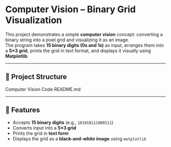 
# Computer Vision – Binary Grid Visualization

This project demonstrates a simple **computer vision** concept: converting a binary string into a pixel grid and visualizing it as an image.  
The program takes **15 binary digits (0s and 1s)** as input, arranges them into a **5×3 grid**, prints the grid in text format, and displays it visually using **Matplotlib**.

---

## 📂 Project Structure
Computer Vision Code
README.md

---

## 🔹 Features
- Accepts **15 binary digits** (e.g., `101010111000111`)  
- Converts input into a **5×3 grid**  
- Prints the grid in **text form**  
- Displays the grid as a **black-and-white image** using `matplotlib`  
